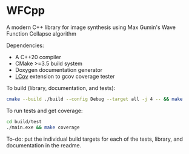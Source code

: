 # WFCpp

A modern C++ library for image synthesis using Max Gumin's Wave Function Collapse algorithm

Dependencies:
- A C++20 compiler
- CMake >=3.5 build system
- Doxygen documentation generator
- [LCov](https://ltp.sourceforge.net/coverage/lcov.php) extension to gcov coverage tester


To build (library, documentation, and tests):
```bash
cmake --build ./build --config Debug --target all -j 4 -- && make
```

To run tests and get coverage:
```bash
cd build/test
./main.exe && make coverage
```

To-do: put the individual build targets for each of the tests, library, and documentation in the readme.